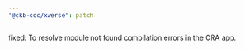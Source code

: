 ```yaml
---
"@ckb-ccc/xverse": patch
---
```


fixed: To resolve module not found compilation errors in the CRA app.
